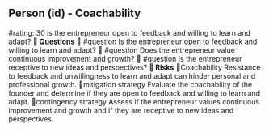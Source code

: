 

## Person (id) - Coachability
#rating: 30
is the entrepreneur open to feedback and willing to learn and adapt?
**💭 Questions**
💭 #question Is the entrepreneur open to feedback and willing to learn and adapt?
 💭 #question Does the entrepreneur value continuous improvement and growth?
 💭 #question Is the entrepreneur receptive to new ideas and perspectives?
**🚨 Risks**
🚨Coachability
Resistance to feedback and unwillingness to learn and adapt can hinder personal and professional growth.
🚨mitigation strategy
Evaluate the coachability of the founder and determine if they are open to feedback and willing to learn and adapt.
🚨contingency strategy
Assess if the entrepreneur values continuous improvement and growth and if they are receptive to new ideas and perspectives.




